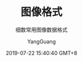 ---
layout:     post
title:      图像格式
subtitle:   细数常用图像数据格式
date:       2019-07-22 15:40:40 GMT+8
author:     "YangGuang"
header-style: text
tags:
    - 图像处理
---